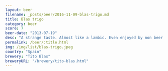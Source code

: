 ```yaml
---
layout: beer
filename: _posts/beer/2016-11-09-blas-trigo.md
title: Blas trigo
category: beer
score: 7
beer-date: "2013-07-19"
desc: "A strange taste. Almost like a lambic. Even enjoyed by non beer drinkers"
permalink: /beer/:title.html
img: /img/list/blas-trigo.jpeg
country: "Spain"
brewery: "Tito Blas"
breweryURL: "/brewery/tito-blas.html"
---
```

